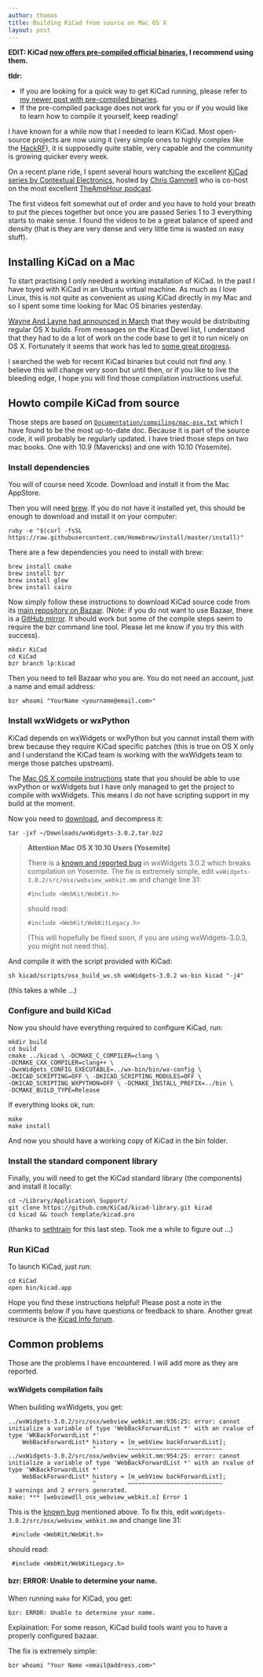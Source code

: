 ```yaml
---
author: thomas
title: Building KiCad from source on Mac OS X
layout: post
---
```


**EDIT: KiCad [now offers pre-compiled official
binaries](http://downloads.kicad-pcb.org/osx/), I recommend using
them.**

**tldr:**

 * If you are looking for a quick way to get KiCad running, please refer to [my newer
post with pre-compiled binaries][kicad-binaries].
 * If the pre-compiled package does not work for you or if you would like to learn
 how to compile it yourself, keep reading!


I have known for a while now that I needed to learn KiCad. Most open-source
projects are now using it (very simple ones to highly complex like the
[HackRF]), it is supposedly quite stable, very capable and the community is
growing quicker every week.

On a recent plane ride, I spent several hours watching the excellent [KiCad
series by Contextual Electronics][ce-kicad-playlists], hosted by [Chris
Gammell](https://twitter.com/Chris_Gammell) who is co-host on the most excellent
[TheAmpHour podcast](http://www.theamphour.com).

The first videos felt somewhat out of order and you have to hold your breath to
put the pieces together but once you are passed Series 1 to 3 everything starts
to make sense. I found the videos to be a great balance of speed and density
(that is they are very dense and very little time is wasted on easy stuff).

## Installing KiCad on a Mac

To start practising I only needed a working installation of KiCad. In the past I
have toyed with KiCad in an Ubuntu virtual machine. As much as I love Linux,
this is not quite as convenient as using KiCad directly in my Mac and so I spent
some time looking for Mac OS binaries yesterday.

[Wayne And Layne had announced in
March](http://discuss.wayneandlayne.com/t/experimental-mac-build-from-march-3-2014/17)
that they would be distributing regular OS X builds. From messages on the Kicad
Devel list, I understand that they had to do a lot of work on the code base to
get it to run nicely on OS X. Fortunately it seems that work has led to [some
great progress](https://lists.launchpad.net/kicad-developers/msg15487.html).

I searched the web for recent KiCad binaries but could not find any.  I believe
this will change very soon but until then, or if you like to live the bleeding
edge, I hope you will find those compilation instructions useful.

<!-- more -->


## Howto compile KiCad from source


Those steps are based on [`Documentation/compiling/mac-osx.txt`][compile] which
I have found to be the most up-to-date doc. Because it is part of the source
code, it will probably be regularly updated.  I have tried those steps on two
mac books. One with 10.9 (Mavericks) and one with 10.10 (Yosemite).

### Install dependencies

You will of course need Xcode. Download and install it from the Mac AppStore.

Then you will need [brew]. If you do not have it installed yet, this should be
enough to download and install it on your computer:

    ruby -e "$(curl -fsSL https://raw.githubusercontent.com/Homebrew/install/master/install)"

There are a few dependencies you need to install with brew:

    brew install cmake
    brew install bzr
    brew install glew
    brew install cairo

Now simply follow these instructions to download KiCad source code from its
[main repository on Bazaar][kicad-bzr]. (Note: if you do not want to use Bazaar,
there is a [GitHub mirror][kicad-git]. It should work but some of the compile
steps seem to require the bzr command line tool. Please let me know if you try
this with success).

    mkdir KiCad
    cd KiCad
    bzr branch lp:kicad

Then you need to tell Bazaar who you are. You do not need an account, just a
name and email address:

    bzr whoami "YourName <yourname@email.com>"

### Install wxWidgets or wxPython

KiCad depends on wxWidgets or wxPython but you cannot install them with brew
because they require KiCad specific patches (this is true on OS X only and I
understand the KiCad team is working with the wxWidgets team to merge those
patches upstream).

The [Mac OS X compile instructions][compile] state that you should be able to
use wxPython or wxWidgets but I have only managed to get the project to compile
with wxWidgets. This means I do not have scripting support in my build at the
moment.

Now you need to [download][wxw-download], and decompress it:

    tar -jxf ~/Downloads/wxWidgets-3.0.2.tar.bz2

> **Attention Mac OS X 10.10 Users (Yosemite)**
>
> There is a [known and reported bug][wxbug] in wxWidgets 3.0.2 which breaks
> compilation on Yosemite. The fix is extremely simple, edit
> `wxWidgets-3.0.2/src/osx/webview_webkit.mm` and change line 31:
>
>     #include <WebKit/WebKit.h>
>
>should read:
>
>     #include <WebKit/WebKitLegacy.h>
>
> (This will hopefully be fixed soon, if you are using wxWidgets-3.0.3, you
> might not need this).

And compile it with the script provided with KiCad:

    sh kicad/scripts/osx_build_wx.sh wxWidgets-3.0.2 wx-bin kicad "-j4" 

(this takes a while ...)

### Configure and build KiCad

Now you should have everything required to configure KiCad, run:

    mkdir build
    cd build
    cmake ../kicad \ -DCMAKE_C_COMPILER=clang \
    -DCMAKE_CXX_COMPILER=clang++ \
    -DwxWidgets_CONFIG_EXECUTABLE=../wx-bin/bin/wx-config \
    -DKICAD_SCRIPTING=OFF \ -DKICAD_SCRIPTING_MODULES=OFF \
    -DKICAD_SCRIPTING_WXPYTHON=OFF \ -DCMAKE_INSTALL_PREFIX=../bin \
    -DCMAKE_BUILD_TYPE=Release

If everything looks ok, run:

    make
    make install

And now you should have a working copy of KiCad in the bin folder.

### Install the standard component library

Finally, you will need to get the KiCad standard library (the components) and
install it locally:

    cd ~/Library/Application\ Support/
    git clone https://github.com/KiCad/kicad-library.git kicad
    cd kicad && touch template/kicad.pro

(thanks to [sethtrain] for this last step. Took me a while to figure out ...)

### Run KiCad

To launch KiCad, just run:

    cd KiCad
    open bin/kicad.app

Hope you find these instructions helpful! Please post a note in the comments
below if you have questions or feedback to share. Another great resource is the
[Kicad Info forum][kicad-forum].

## Common problems

Those are the problems I have encountered. I will add more as they are reported.


#### wxWidgets compilation fails

When building wxWidgets, you get:

    ../wxWidgets-3.0.2/src/osx/webview_webkit.mm:936:25: error: cannot initialize a variable of type 'WebBackForwardList *' with an rvalue of type 'WKBackForwardList *'
        WebBackForwardList* history = [m_webView backForwardList];
                            ^         ~~~~~~~~~~~~~~~~~~~~~~~~~~~
    ../wxWidgets-3.0.2/src/osx/webview_webkit.mm:954:25: error: cannot initialize a variable of type 'WebBackForwardList *' with an rvalue of type 'WKBackForwardList *'
        WebBackForwardList* history = [m_webView backForwardList];
                            ^         ~~~~~~~~~~~~~~~~~~~~~~~~~~~
    3 warnings and 2 errors generated.
    make: *** [webviewdll_osx_webview_webkit.o] Error 1

This is the [known bug][wxbug] mentioned above. To fix this, edit
 `wxWidgets-3.0.2/src/osx/webview_webkit.mm` and change line 31:

     #include <WebKit/WebKit.h>

should read:

     #include <WebKit/WebKitLegacy.h>

#### bzr: ERROR: Unable to determine your name.

When running `make` for KiCad, you get:

    bzr: ERROR: Unable to determine your name.

Explaination: For some reason, KiCad build tools want you to have a properly configured
bazaar.

The fix is extremely simple:

    bzr whoami "Your Name <email@address.com>"


[hackrf]: https://github.com/mossmann/hackrf
[wxw-download]: http://sourceforge.net/projects/wxwindows/files/3.0.2/wxWidgets-3.0.2.tar.bz2/download
[ce-kicad-playlists]: https://www.youtube.com/user/contextualelectronic/playlists
[brew]: http://brew.sh
[sethtrain]: https://forum.kicad.info/t/tips-for-running-kicad-on-mac-os-x/70
[compile]: http://bazaar.launchpad.net/~kicad-product-committers/kicad/product/view/head:/Documentation/compiling/mac-osx.txt
[kicad-bzr]: https://code.launchpad.net/kicad
[kicad-git]: https://github.com/KiCad/kicad-source-mirror
[wxbug]: http://trac.wxwidgets.org/ticket/16329
[kicad-forum]: https://forum.kicad.info/
[kicad-binaries]: /2014/11/KiCad-OS-X-Binaries/
